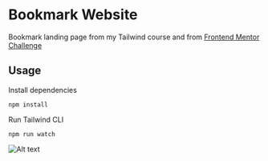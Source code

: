 # Bookmark Website

Bookmark landing page from my Tailwind course and from [Frontend Mentor Challenge](https://www.frontendmentor.io/challenges/bookmark-landing-page-5d0b588a9edda32581d29158)

## Usage

Install dependencies

```
npm install
```

Run Tailwind CLI

```
npm run watch
```

![Alt text](images/bookmark.png)
